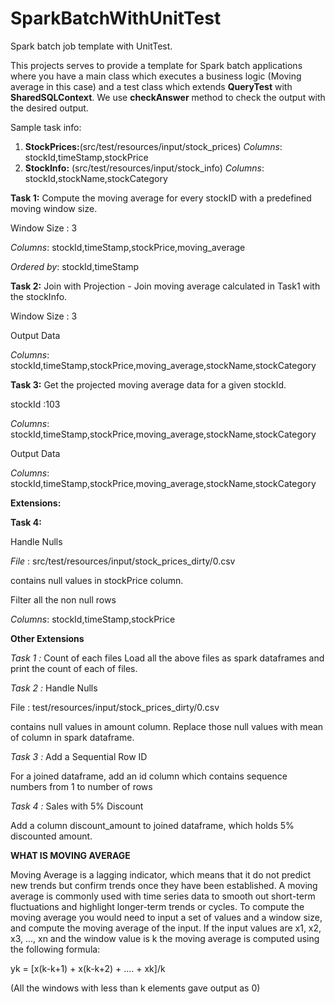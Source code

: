 # SparkBatchWithUnitTest
Spark batch job template with UnitTest.

This projects serves to provide a template for Spark batch applications where you have a main class which executes a business logic (Moving average in this case) and a test class which extends **QueryTest** with **SharedSQLContext**. We use **checkAnswer** method to check the output with the desired output.

Sample task info: 
1) **StockPrices:**(src/test/resources/input/stock_prices) 
_Columns_: stockId,timeStamp,stockPrice
2) **StockInfo:** (src/test/resources/input/stock_info) 
_Columns_: stockId,stockName,stockCategory

**Task 1:**
Compute the moving average for every stockID with a predefined moving window size.

Window Size : 3

_Columns_: stockId,timeStamp,stockPrice,moving_average 

_Ordered by_: stockId,timeStamp

**Task 2:**
Join with Projection - Join moving average calculated in Task1 with the stockInfo.

Window Size : 3 

Output Data

_Columns_: stockId,timeStamp,stockPrice,moving_average,stockName,stockCategory

**Task 3:**
Get the projected moving average data for a given stockId.

stockId :103 

_Columns_: stockId,timeStamp,stockPrice,moving_average,stockName,stockCategory 

Output Data

_Columns_: stockId,timeStamp,stockPrice,moving_average,stockName,stockCategory 

**Extensions:**

**Task 4:**

Handle Nulls 

_File_ : src/test/resources/input/stock_prices_dirty/0.csv 

contains null values in stockPrice column.

Filter all the non null rows 

_Columns_: stockId,timeStamp,stockPrice

**Other Extensions**

 _Task 1 :_ Count of each files
 Load all the above files as spark dataframes and print the count of each of files.

 _Task 2 :_ Handle Nulls

File : test/resources/input/stock_prices_dirty/0.csv

contains null values in amount column. Replace those null values with mean of column in spark dataframe.

_Task 3 :_ Add a Sequential Row ID

For a joined dataframe, add an id column which contains sequence numbers from 1 to number of rows

_Task 4 :_ Sales with 5% Discount

Add a column ​discount_amount​ to joined dataframe, which holds 5% discounted amount. 

**WHAT IS MOVING AVERAGE** 

Moving Average is a lagging indicator, which means that it do not predict new trends but confirm trends once they have been established. 
A moving average is commonly used with time series data to smooth out short-term fluctuations and highlight longer-term trends or cycles. 
To compute the moving average you would need to input a set of values and a window size,  and compute the moving average of the input. 
If the input values are x1, x2, x3, ..., xn and the window value is k the moving average is computed using the following formula:

yk = [x(k-k+1) + x(k-k+2) + .... + xk]/k

(All the windows with less than k elements gave output as 0)
